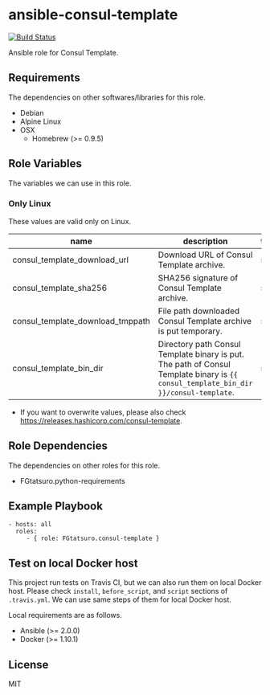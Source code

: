 ansible-consul-template
====================================

[![Build Status](https://travis-ci.org/FGtatsuro/ansible-consul-template.svg?branch=master)](https://travis-ci.org/FGtatsuro/ansible-consul-template)

Ansible role for Consul Template.

Requirements
------------

The dependencies on other softwares/libraries for this role.

- Debian
- Alpine Linux
- OSX
  - Homebrew (>= 0.9.5)

Role Variables
--------------

The variables we can use in this role.

### Only Linux

These values are valid only on Linux.

|name|description|type|default|
|---|---|---|---|
|consul_template_download_url|Download URL of Consul Template archive.|str|https://releases.hashicorp.com/consul-template/0.18.5/consul-template_0.18.5_linux_amd64.tgz|
|consul_template_sha256|SHA256 signature of Consul Template archive.|str|f3eea6dcb480ba1f82cd14c6a8f7a739dc844ac067a3541cd186eb4f9920e4e3|
|consul_template_download_tmppath|File path downloaded Consul Template archive is put temporary.|str|/tmp/consul_template.zip|
|consul_template_bin_dir|Directory path Consul Template binary is put. The path of Consul Template binary is `{{ consul_template_bin_dir }}/consul-template`.|str|/usr/local/bin|

- If you want to overwrite values, please also check https://releases.hashicorp.com/consul-template.

Role Dependencies
-----------------

The dependencies on other roles for this role.

- FGtatsuro.python-requirements

Example Playbook
----------------

    - hosts: all
      roles:
         - { role: FGtatsuro.consul-template }

Test on local Docker host
-------------------------

This project run tests on Travis CI, but we can also run them on local Docker host.
Please check `install`, `before_script`, and `script` sections of `.travis.yml`.
We can use same steps of them for local Docker host.

Local requirements are as follows.

- Ansible (>= 2.0.0)
- Docker (>= 1.10.1)

License
-------

MIT
